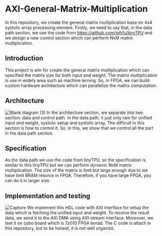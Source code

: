# AXI-General-Matrix-Multiplication
In this repository, we create the general matrix multiplication base on 4x4 systolic array processing element. Firstly, we need to say that, in the data path section, we use the code from https://github.com/jofrfu/tinyTPU and we design a new control section which can perform NxM matrix multiplication.

## Introduction
This project is aim for create the general matrix multiplication which can specified the matrix size for both input and weight. The matrix multiplication is use in widely area such as machine lerning. So, in FPGA, we can build custom hardware architecture which can parallelize the matrix computation. 

## Architecture 
![Blank diagram (3)](https://user-images.githubusercontent.com/9088660/112641711-35364900-8e75-11eb-856c-a12c20afcdd5.png)
In the architecture section, we separate into two section: data and control path. In the data path, it just only ram for unified input and weight, systolic setup and systolic array. The difficult in this section is how to control it. So, in this, we show that we control all the part in the data path section. 

## Specification 
As the data path we use the code from tinyTPU, so the specification is similar to this tinyTPU but we can perform dynamic NxM matrix multiplication. The size of the matrix is limit but large enough due to we have limit BRAM resorce in FPGA. Therefore, if you have large FPGA, you can do it in larger size. 

## Implementation and testing 
![Capture](https://user-images.githubusercontent.com/9088660/112315137-662f4600-8cdc-11eb-8621-f49908b62a9d.PNG)
We implement this HDL code with AXI interface for setup the data which is fetching the unified input and weight. To receive the result data, we send it to the AXI DMA using AXI-stream interface. Moreover, we test it on zybo board which is 7z010 FPGA borad. The C code is attach in this repository, but to be honest, it is not well organize. 
